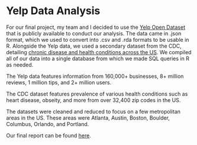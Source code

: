 # Yelp Data Analysis

For our final project, my team and I decided to use the [Yelp Open Dataset](https://www.yelp.com/dataset/) that is publicly available to conduct our analysis. The data came in .json format, which we used to convert into .csv and .rda formats to be usable in R. Alongside the Yelp data, we used a secondary dataset from the CDC, detailing [chronic disease and health conditions across the US](https://chronicdata.cdc.gov/500-Cities-Places/PLACES-ZCTA-Data-GIS-Friendly-Format-2020-release/kee5-23sr). We compiled all of our data into a single database from which we made SQL queries in R as needed.

The Yelp data features information from 160,000+ businesses, 8+ million reviews, 1 million tips, and 2+ million users.

The CDC dataset features prevalence of various health conditions such as heart disease, obseity, and more from over 32,400 zip codes in the US.

The datasets were cleaned and reduced to focus on a few metropolitan areas in the US. These areas were Atlanta, Austin, Boston, Boulder, Columbus, Orlando, and Portland. 

Our final report can be found [here](https://github.com/gazifuad/Yelp-Data-Analysis/blob/ee92d7fedeefb1a84af824c054b7cc1fcba37376/STAT%20405_605%20Final%20Report.pdf).
